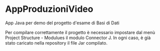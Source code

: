 # AppProduzioniVideo
App Java per demo del progetto d'esame di Basi di Dati

Per compilare correttamente il progetto è necessario impostare dal menù Project Structure - Modulues il modulo Connector J.
In ogni caso, è già stato caricato nella repository il file Jar compilato.
